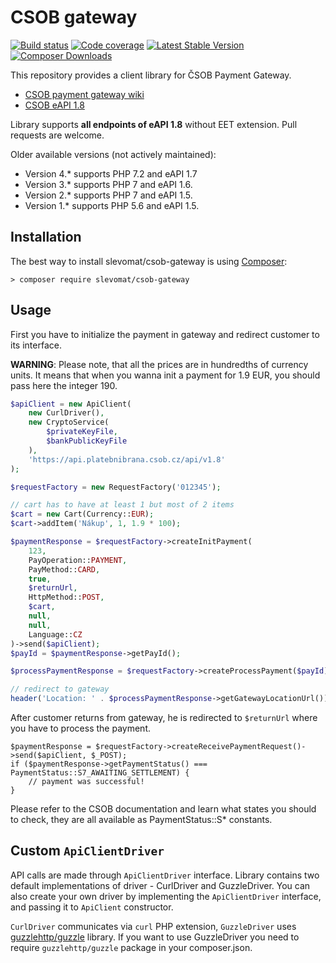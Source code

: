# CSOB gateway

[![Build status](https://github.com/slevomat/csob-gateway/workflows/Build/badge.svg?branch=master)](https://github.com/slevomat/csob-gateway/actions?query=workflow%3ABuild+branch%3Amaster)
[![Code coverage](https://codecov.io/gh/slevomat/csob-gateway/branch/master/graph/badge.svg)](https://codecov.io/gh/slevomat/csob-gateway)
[![Latest Stable Version](https://img.shields.io/packagist/v/slevomat/csob-gateway.svg)](https://packagist.org/packages/slevomat/csob-gateway)
[![Composer Downloads](https://img.shields.io/packagist/dt/slevomat/csob-gateway.svg)](https://packagist.org/packages/slevomat/csob-gateway)

This repository provides a client library for ČSOB Payment Gateway.

- [CSOB payment gateway wiki](https://github.com/csob/paymentgateway/wiki)
- [CSOB eAPI 1.8](https://github.com/csob/paymentgateway/wiki/eAPI-v1.8)

Library supports **all endpoints of eAPI 1.8** without EET extension. Pull requests are welcome.

Older available versions (not actively maintained):
- Version 4.* supports PHP 7.2 and eAPI 1.7
- Version 3.* supports PHP 7 and eAPI 1.6.
- Version 2.* supports PHP 7 and eAPI 1.5.
- Version 1.* supports PHP 5.6 and eAPI 1.5.

## Installation

The best way to install slevomat/csob-gateway is using [Composer](http://getcomposer.org/):

```
> composer require slevomat/csob-gateway
```

## Usage

First you have to initialize the payment in gateway and redirect customer to its interface.

**WARNING**: Please note, that all the prices are in hundredths of currency units. It means that when you wanna init a payment for 1.9 EUR, you should pass here the integer 190.
```php
$apiClient = new ApiClient(
	new CurlDriver(),
	new CryptoService(
		$privateKeyFile,
		$bankPublicKeyFile
	),
	'https://api.platebnibrana.csob.cz/api/v1.8'
);

$requestFactory = new RequestFactory('012345');

// cart has to have at least 1 but most of 2 items
$cart = new Cart(Currency::EUR);
$cart->addItem('Nákup', 1, 1.9 * 100);

$paymentResponse = $requestFactory->createInitPayment(
	123,
	PayOperation::PAYMENT,
	PayMethod::CARD,
	true,
	$returnUrl,
	HttpMethod::POST,
	$cart,
	null,
	null,
	Language::CZ
)->send($apiClient);
$payId = $paymentResponse->getPayId();

$processPaymentResponse = $requestFactory->createProcessPayment($payId)->send($apiClient);

// redirect to gateway
header('Location: ' . $processPaymentResponse->getGatewayLocationUrl());
```
After customer returns from gateway, he is redirected to `$returnUrl` where you have to process the payment.
```
$paymentResponse = $requestFactory->createReceivePaymentRequest()->send($apiClient, $_POST);
if ($paymentResponse->getPaymentStatus() === PaymentStatus::S7_AWAITING_SETTLEMENT) {
	// payment was successful!
}
```
Please refer to the CSOB documentation and learn what states you should to check, they are all available as PaymentStatus::S* constants.

## Custom `ApiClientDriver`

API calls are made through `ApiClientDriver` interface. Library contains two default implementations of driver - CurlDriver and GuzzleDriver. You can also
create your own driver by implementing the `ApiClientDriver` interface, and passing it to `ApiClient` constructor.

`CurlDriver` communicates via `curl` PHP extension, `GuzzleDriver` uses [guzzlehttp/guzzle](https://packagist.org/packages/guzzlehttp/guzzle) library. If you want to use
GuzzleDriver you need to require `guzzlehttp/guzzle` package in your composer.json.
